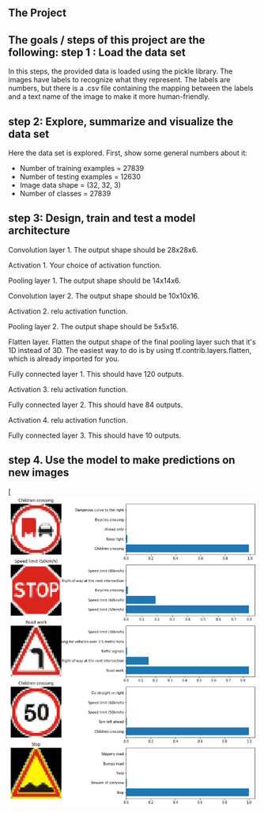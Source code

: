 The Project
---
The goals / steps of this project are the following:
step 1 : Load the data set
---
In this steps, the provided data is loaded using the pickle library. The images have labels to recognize what they represent. The labels are numbers, but there is a .csv file containing the mapping between the labels and a text name of the image to make it more human-friendly.

step 2:  Explore, summarize and visualize the data set
---
Here the data set is explored. First, show some general numbers about it:
* Number of training examples = 27839
* Number of testing examples = 12630
* Image data shape = (32, 32, 3)
* Number of classes = 27839

step 3: Design, train and test a model architecture
---
Convolution layer 1. The output shape should be 28x28x6.

Activation 1. Your choice of activation function.

Pooling layer 1. The output shape should be 14x14x6.

Convolution layer 2. The output shape should be 10x10x16.

Activation 2. relu activation function.

Pooling layer 2. The output shape should be 5x5x16.

Flatten layer. Flatten the output shape of the final pooling layer such that it's 1D instead of 3D. The easiest way to do is by using tf.contrib.layers.flatten, which is already imported for you.

Fully connected layer 1. This should have 120 outputs.

Activation 3. relu activation function.

Fully connected layer 2. This should have 84 outputs.

Activation 4. relu activation function.

Fully connected layer 3. This should have 10 outputs.



step 4. Use the model to make predictions on new images
---
[![Udacity - predict image](https://github.com/ruyi-tsai/CarND-Traffic-Sign-Classifier-Project/blob/master/result.png)






